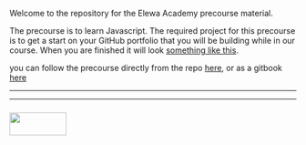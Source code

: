 Welcome to the repository for the Elewa Academy precourse material.

The precourse is to learn Javascript. 
The required project for this precourse is to get a start on your GitHub portfolio that you will be building while in our course.  When you are finished it will look [something like this](https://elewa-student.github.io).

you can follow the precourse directly from the repo [here](./docs_src/), or as a gitbook [here](elewa-academy.github.io/April-Precourse)




___
___
### <a href="http://elewa.education/blog" target="_blank"><img src="https://user-images.githubusercontent.com/18554853/34921062-506450ae-f97d-11e7-875f-6feeb26ad72d.png" width="100" height="40"/></a>